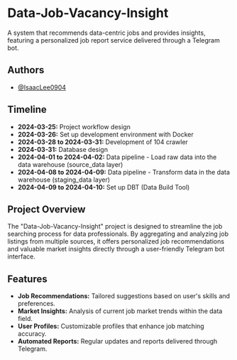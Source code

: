 # Data-Job-Vacancy-Insight
A system that recommends data-centric jobs and provides insights, featuring a personalized job report service delivered through a Telegram bot.

## Authors 
- [@IsaacLee0904](https://github.com/IsaacLee0904)

## Timeline
- **2024-03-25:** Project workflow design
- **2024-03-26:** Set up development environment with Docker
- **2024-03-28 to 2024-03-31:** Development of 104 crawler
- **2024-03-31:** Database design
- **2024-04-01 to 2024-04-02:** Data pipeline - Load raw data into the data warehouse (source_data layer)
- **2024-04-08 to 2024-04-09:** Data pipeline - Transform data in the data warehouse (staging_data layer)
- **2024-04-09 to 2024-04-10:** Set up DBT (Data Build Tool)

## Project Overview
The "Data-Job-Vacancy-Insight" project is designed to streamline the job searching process for data professionals. By aggregating and analyzing job listings from multiple sources, it offers personalized job recommendations and valuable market insights directly through a user-friendly Telegram bot interface.

## Features
- **Job Recommendations:** Tailored suggestions based on user's skills and preferences.
- **Market Insights:** Analysis of current job market trends within the data field.
- **User Profiles:** Customizable profiles that enhance job matching accuracy.
- **Automated Reports:** Regular updates and reports delivered through Telegram.